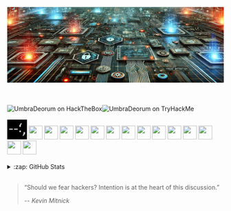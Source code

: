 <!--
**UmbraDeorum/UmbraDeorum** is a ✨ _special_ ✨ repository because its `README.md` (this file) appears on your GitHub profile.

Here are some ideas to get you started:

- 🔭 I’m currently working on ...
- 🌱 I’m currently learning ...
- 👯 I’m looking to collaborate on ...
- 🤔 I’m looking for help with ...
- 💬 Ask me about ...
- 📫 How to reach me: ...
- 😄 Pronouns: ...
- ⚡ Fun fact: ...

Github Stats: https://github.com/anuraghazra/github-readme-stats
-->

<div>
<img align="center" alt="Cyber Warfare" src="https://github.com/UmbraDeorum/UmbraDeorum/blob/main/cyber-arsenalwebp.jpg"/><img style="visibility:hidden;" height="32" width="32" src="https://cdn.simpleicons.org/simpleicons" />

</div>

<br>

<div>
<img style="float: left; object-fit: cover;" src="https://img.shields.io/badge/Hack_The_Box--66FF00?style=for-the-badge&logo=hackthebox&logoSize=auto&label=Hack%20The%20Box&link=https%3A%2F%2Fapp.hackthebox.com%2Fprofile%2F361071" alt="UmbraDeorum on HackTheBox" />
<img style="object-fit: cover;" src="https://img.shields.io/badge/Try_Hack_Me--%23EF0107?style=for-the-badge&logo=tryhackme&logoSize=auto&label=TryHackMe&link=https%3A%2F%2Fapp.hackthebox.com%2Fprofile%2F361071" alt="UmbraDeorum on TryHackMe" /><br><br>
<img height="46" width="46" src="https://github.com/UmbraDeorum/UmbraDeorum/blob/main/haveibeenpwned-rot.png" />
<img height="32" width="32" src="https://cdn.simpleicons.org/python?viewbox=auto" />
<img height="32" width="32" src="https://cdn.simpleicons.org/c?viewbox=auto" />
<img height="32" width="32" src="https://cdn.simpleicons.org/cplusplus?viewbox=auto" />
<img height="32" width="32" src="https://cdn.simpleicons.org/javascript?viewbox=auto" />
<img height="32" width="32" src="https://cdn.simpleicons.org/gnubash?viewbox=auto" />
<img height="32" width="32" src="https://cdn.simpleicons.org/owasp/0000/ffff?viewbox=auto" /> 
<img height="32" width="32" src="https://cdn.simpleicons.org/burpsuite?viewbox=auto" />
<img height="32" width="32" src="https://cdn.simpleicons.org/wireshark?viewbox=auto" />
<img height="32" width="32" src="https://cdn.simpleicons.org/virtualbox?viewbox=auto" /> 
<img height="32" width="32" src="https://cdn.simpleicons.org/metasploit?viewbox=auto" /> 
<img height="32" width="32" src="https://cdn.simpleicons.org/debian?viewbox=auto" />
<img height="32" width="32" src="https://cdn.simpleicons.org/linux?viewbox=auto" />
<img height="32" width="32" src="https://cdn.simpleicons.org/android?viewbox=auto" />
<img height="32" width="32" src="https://cdn.simpleicons.org/haveibeenpwned/0000/ffff?viewbox=auto" />
</div>

<br>

<details>
  <summary>:zap: GitHub Stats</summary>
    <div>
      <img alt="Umbr4Dε0rum's GitHub stats" src="https://github-readme-stats-umbradeorum.vercel.app/api?username=UmbraDeorum&theme=tokyonight&show=discussions_started" />
      <img alt="Umbr4Dε0rum's Top Langs" src="https://github-readme-stats-umbradeorum.vercel.app/api/top-langs/?username=UmbraDeorum&theme=tokyonight&size_weight=0.5&count_weight=0.5&langs_count=3" />
<!--[![Umbr4Dε0rum's GitHub stats](https://github-readme-stats-umbradeorums-projects.vercel.app/api?username=UmbraDeorum&theme=tokyonight&show=discussions_started)](https://github.com/UmbraDeorum)-->
    </div>
<!--[![Top Langs](https://github-readme-stats-umbradeorums-projects.vercel.app/api/top-langs/?username=UmbraDeorum&theme=tokyonight&size_weight=0.5&count_weight=0.5&langs_count=3)](https://github.com/anuraghazra/github-readme-stats)-->
</details>

<br>

> “Should we fear hackers? Intention is at the heart of this discussion.”
>
> -- <cite> Kevin Mitnick
